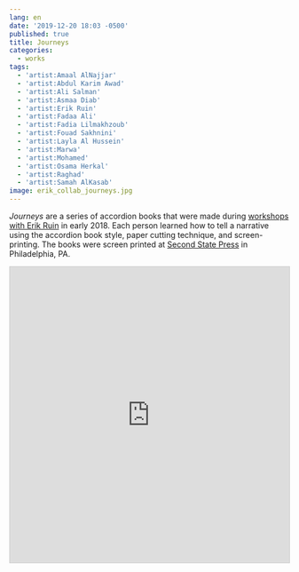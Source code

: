 ```yaml
---
lang: en
date: '2019-12-20 18:03 -0500'
published: true
title: Journeys
categories:
  - works
tags:
  - 'artist:Amaal AlNajjar'
  - 'artist:Abdul Karim Awad'
  - 'artist:Ali Salman'
  - 'artist:Asmaa Diab'
  - 'artist:Erik Ruin'
  - 'artist:Fadaa Ali'
  - 'artist:Fadia Lilmakhzoub'
  - 'artist:Fouad Sakhnini'
  - 'artist:Layla Al Hussein'
  - 'artist:Marwa'
  - 'artist:Mohamed'
  - 'artist:Osama Herkal'
  - 'artist:Raghad'
  - 'artist:Samah AlKasab'
image: erik_collab_journeys.jpg
---
```


_Journeys_ are a series of accordion books that were made during [workshops with Erik Ruin](http://fps.swarthmore.edu/workshops/journeys-artist-workshops-with-erik-ruin/) in early 2018. Each person learned how to tell a narrative using the accordion book style, paper cutting technique, and screen-printing. The books were screen printed at [Second State Press](www.secondstatepress.org) in Philadelphia, PA.

<iframe class="airtable-embed" src="https://airtable.com/embed/shraqH7wKs5VgjyeC?backgroundColor=blue&viewControls=on" frameborder="0" onmousewheel="" width="100%" height="533" style="background: transparent; border: 1px solid #ccc;"></iframe>
